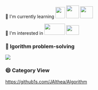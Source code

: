 <!--
[![JAlthea's GitHub stats](https://github-readme-stats.vercel.app/api?username=JAlthea&show_icons=true&theme=dracula)](https://github.com/JAlthea/github-readme-stats)
-->
# 
 🌱 I'm currently learning 
<img src="https://isocpp.org/files/img/cpp_logo.png" width="30" height="35"> 
<img src="https://user-images.githubusercontent.com/3613230/41752586-476b0b24-7596-11e8-95fe-8fd3faa21e8a.png" width="40" height="40"> 
<img src="https://icons.veryicon.com/png/o/miscellaneous/open-ncloud/network-135.png" width="40" height="37"> 

🔦 I'm interested in 
<img src="https://www.suse.com/c/wp-content/uploads/2019/10/27016_1569327969643-devops-process.png" width="65" height="35"> 
<img src="https://static.cdnlogo.com/logos/g/1/google-cloud.svg" width="40" height="30">

### 💬 lgorithm problem-solving
[![](http://mazassumnida.wtf/api/v2/generate_badge?boj=practice1)](https://solved.ac/practice1)

### 😄 Category View
https://github1s.com/JAlthea/Algorithm 

#

<!--
**JAlthea/JAlthea** is a ✨ _special_ ✨ repository because its `README.md` (this file) appears on your GitHub profile.

Here are some ideas to get you started:

- 🔭 I’m currently working on ...
- 🌱 I’m currently learning ...
- 👯 I’m looking to collaborate on ...
- 🤔 I’m looking for help with ...
- 💬 Ask me about ...
- 📫 How to reach me: ...
- 😄 Pronouns: ...
- ⚡ Fun fact: ...
-->
